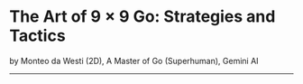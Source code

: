 # The Art of 9 &times; 9 Go: Strategies and Tactics
by Monteo da Westi (2D), A Master of Go (Superhuman), Gemini AI
<hr>
